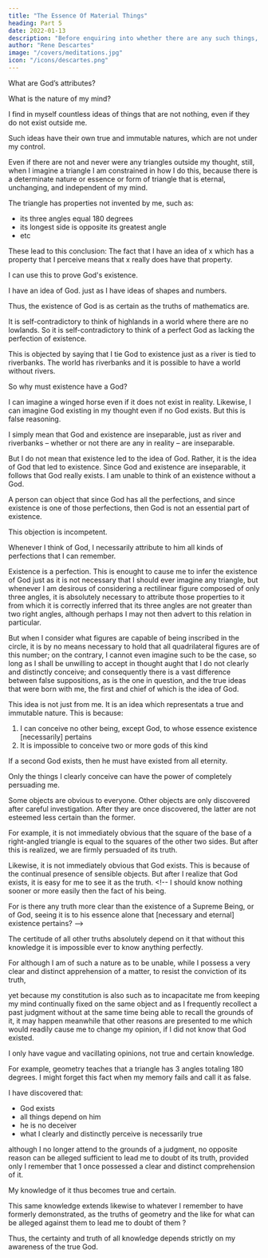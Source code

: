 ```yaml
---
title: "The Essence Of Material Things"
heading: Part 5
date: 2022-01-13
description: "Before enquiring into whether there are any such things, I should consider the ideas of them in my thought, in order to see which of those ideas are distinct and which confused."
author: "Rene Descartes"
image: "/covers/meditations.jpg"
icon: "/icons/descartes.png"
---
```



What are God’s attributes?

What is the nature of my mind?

<!--  I may take these up at some time; but right now I have a more pressing task. Now that I have seen how to reach the truth – what to do and what to avoid – I must try to escape from the doubts that beset me a few days ago, and see whether anything can be known for certain about material objects. -->

<!-- Before enquiring into whether there are any such things, I should consider the ideas of them in my thought, in order to see which of those ideas are distinct and which confused.

I distinctly imagine quantity – that is, the length, breadth and depth of the quantity, or rather of the thing that is quantified. I also enumerate the thing’s parts, to which I attribute various sizes, shapes, positions and movements; and to the movements I attribute various durations, that is, I say how long each movement lasts.

Size, shape, position and so on are well known and transparent to me as general kinds of phenomenon, but there are also countless particular facts involving them that I perceive when I attend to them. The truths about all these matters are so open to me, and so much in harmony with my nature, that when I first discover any of them it feels less like learning something new than like remembering something I had known before, or noticing for the first time something that was already in my mind without my having turned my mental gaze onto it. -->

<!-- The most important point is that --> I find in myself countless ideas of things that are not nothing, even if they do not exist outside me. 

Such ideas have <!-- For although I am free to think of these ideas or not, as I choose, I didn’t invent them= they have --> their own true and immutable natures, which are not under my control. 

Even if there are not and never were any triangles outside my thought, still, when I imagine a triangle I am constrained in how I do this, because there is a determinate nature or essence or form of triangle that is eternal, unchanging, and independent of my mind.


The triangle has properties not invented by me, such as:
- its three angles equal 180 degrees
- its longest side is opposite its greatest angle
- etc
<!-- . , even if I didn’t give them a thought when the triangle first came into my mind. So they can’t have been . -->

<!-- It does not help to point out that I have sometimes seen triangular bodies, so that the idea of the triangle might have come to me from them through my sense organs. I can prove truths about the properties not only of triangles but of countless other shapes that I know I have never encountered through the senses.  -->

<!-- These properties must be something, not pure nothing= whatever is true is something; and these properties are true because I am clearly aware of them. (I have already proved that everything of which I am clearly aware is true; and even if I hadn’t proved it, my mind is so constituted that I have to assent to these geometrical propositions as long as I perceive them.) 

I remember, too, that even back in the times when the objects of the senses held my attention, I regarded the clearly apprehended propositions of pure mathematics – including arithmetic and geometry – as the most certain of all. -->

These lead to this conclusion: The fact that I have an idea of x which has a property that I perceive means that x <!-- , and clearly and distinctly perceive x to have a certain property, it follows that x --> really does have that property. 

I can use this <!-- not turn this to account in a second argument --> to prove God's existence.

I have an idea of God. <!--  (that is, of a supremely perfect being) is certainly one that I find within me,--> just as I have ideas of shapes and numbers. <!-- and I understand from this idea that it belongs to God’s nature that he always exists. This understanding is just as clear and distinct as what is involved in mathematical proofs of the properties of shapes and numbers. -->

<!-- So even if I have sometimes gone wrong in my meditations in these past days, I ought still to regard -->

Thus, the existence of God is as certain as the truths of mathematics are. 

<!-- At first sight, this looks like a trick. Where things other than God are involved, I have been accustomed to distinguish a thing’s existence from its essence. The question ‘What is the essence of triangles (or flames or sparrows)?’ asks what it takes for something to qualify as a triangle (or flame or sparrow). -->

<!-- Answering this still leaves open the existence question, which asks whether there are any triangles (or flames or sparrows). I can easily believe that in the case of God, also, existence can be separated from essence, letting us answer the essence question about God while leaving the existence question open, so that God can be thought of as not existing. 

But on more careful reflection it becomes quite evident that, just as having-internal-angles-equal-to-180? can’t be separated from the idea or essence of a triangle, and as the idea of highlands can’t be separated from the idea of lowlands, so existence can’t be separated from the essence of God.  -->

It is self-contradictory to think of highlands in a world where there are no lowlands. So it is self-contradictory to think of a perfect God as lacking <!--  as not existing – that is, to think of a supremely perfect being as lacking a perfection, namely --> the perfection of existence.

<!-- Here is a possible objection to the preceding two paragraphs=  -->

This is objected by saying that I tie God to existence just as a river is tied to riverbanks. The world has riverbanks and it is possible to have a world without rivers. 

So why must existence have a God?

<!-- I can’t think of God except as existing, just as I can’t think of a river without banks. From the latter fact, though, it certainly doesn’t follow that there are any rivers in the world; so why should it follow from the former fact that God exists?  -->

<!-- How things are in reality is not settled by my thought; and just as  -->

I can imagine a winged horse even if it does not exist in reality. Likewise, I can imagine <!-- though no horse has wings, so I can attach --> God existing in my thought even if no God exists. But this is false reasoning. 

I simply mean that God and existence are inseparable, just as river and riverbanks – whether or not there are any in reality – are inseparable.

<!-- From the fact that I can’t think of a river without banks, it does not follow that a river with banks exists anywhere, but simply that   -->

But I do not mean that existence led to the idea of God. Rather, it is the idea of God that led to existence. <!-- On the other hand, from the fact that I can’t think of God except as existing it follows that  --> Since God and existence are inseparable, it follows that God really exists. I am unable to think of an existence without a God. <!-- My thought doesn’t make it so. It doesn’t create necessities. The influence runs the opposite way= the necessity of the thing constrains how I can think, depriving me of the freedom to think of God without existence (that is, a supremely perfect being without a supreme perfection), like my freedom to imagine a horse with or without wings. -->

A person can object that since God has all the perfections, and since existence is one of those perfections, then God is not an essential part of existence.<!--   is , but that my original supposition was not necessary; -->

<!-- just as it is not necessary to think that all quadrilateral figures can be inscribed in the circle, since, if I supposed this, I should be constrained to admit that the rhombus, being a figure of four sides, can be therein inscribed, which, however, is manifestly false. --> 

This objection is incompetent. 

<!-- ; for although it may not be necessary that I shall at any time entertain the notion of Deity, yet each time I happen to think of a first and sovereign being, and to draw, so to speak,  -->

Whenever I think of God, <!-- the idea of him from my memory, --> I necessarily attribute to him all kinds of perfections that I can remember.

<!-- This necessity is sufficient, as soon as I discover that  -->

Existence is a perfection. This is enought to cause me to infer the existence of God<!--  this first and sovereign being; --> just as it is not necessary that I should ever imagine any triangle, but whenever I am desirous of considering a rectilinear figure composed of only three angles, it is absolutely necessary to attribute those properties to it from which it is correctly inferred that its three angles are not greater than two right angles, although perhaps I may not then advert to this relation in particular. 

But when I consider what figures are capable of being inscribed in the circle, it is by no means necessary to hold that all quadrilateral figures are of this number; on the contrary, I cannot even imagine such to be the case, so long as I shall be unwilling to accept in thought aught that I do not clearly and distinctly conceive; and consequently there is a vast difference between false suppositions, as is the one in question, and the true ideas that were born with me, the first and chief of which is the idea of God. 

This idea is not just from me. It is an idea which <!--  factitious depending simply on my thought, but that it is the --> representats a true and immutable nature. This is because:

1. I can conceive no other being, except God, to whose essence existence [necessarily] pertains
2. It is impossible to conceive two or more gods of this kind

If a second God exists, then he must have existed from all eternity<!-- , and will exist to all eternity; and finally, because I apprehend many other properties in God, none of which I can either diminish or change -->.

<!-- But, indeed, whatever mode of probation I in the end adopt, it always returns to this, that it is  -->

Only the things I clearly conceive can have the power of completely persuading me. 

Some objects are obvious to everyone. Other objects are only discovered after careful investigation. After they are once discovered, the latter are not esteemed less certain than the former.

For example, it is not immediately obvious that the square of the base of a right-angled triangle is equal to the squares of the other two sides. But after this is realized, we are  firmly persuaded of its truth<!--  of the former as of the latter -->. 

Likewise,  it is not immediately obvious that God exists. This is because of the<!--  espect to God if I were not pre-occupied by prejudices, and my thought beset on all sides by the --> continual presence of<!--  the images of  --> sensible objects. But after I realize that God exists, it is easy for me to see it as the truth. <!--  I should know nothing sooner or more easily then the fact of his being. 

For is there any truth more clear than the existence of a Supreme Being, or of God, seeing it is to his essence alone that [necessary and eternal] existence pertains? -->

<!-- The correct conception of this truth has cost me much close thinking. Nevertheless, at present I feel not only as assured of it as of what I deem most certain, but I remark further that  -->

The certitude of all other truths  absolutely depend on it that without this knowledge it is impossible ever to know anything perfectly.

For although I am of such a nature as to be unable, while I possess a very clear and distinct apprehension of a matter, to resist the conviction of its truth, 

yet because my constitution is also such as to incapacitate me from keeping my mind continually fixed on the same object and as I frequently recollect a past judgment without at the same time being able to recall the grounds of it, it may happen meanwhile that other reasons are presented to me which would readily cause me to change my opinion, if I did not know that God existed. 

I only have vague and vacillating opinions, not true and certain knowledge. 

For example, geometry teaches that a triangle has 3 angles totaling 180 degrees. I might forget this fact when my memory fails and call it as false. 

<!--  and I find it impossible to believe otherwise, while I apply my mind to the demonstration;  -->

<!-- Even if but as soon as I cease from attending to the process of proof, although I still remember that I had a clear comprehension of it, yet I may readily come to doubt of the truth demonstrated, if I do not know that there is a God,

I might think that I am deceived, even in matters which I think I apprehend with the greatest evidence and certitude, especially when I recollect that I frequently considered many things to be true and certain which other reasons afterward constrained me to reckon as wholly false. -->


I have discovered that:
- God exists
- all things depend on him
- he is no deceiver
- what I clearly and distinctly perceive is necessarily true


although I no longer attend to the grounds of a judgment, no opposite reason can be alleged sufficient to lead me to doubt of its truth, provided only I remember that 1 once possessed a clear and distinct comprehension of it. 

My knowledge of it thus becomes true and certain. 

This same knowledge extends likewise to whatever I remember to have formerly demonstrated, as the truths of geometry and the like for what can be alleged against them to lead me to doubt of them ? 

<!-- Will it be that my nature is such that I may be frequently deceived? But I already know that I cannot be deceived in judgments of the grounds of which I possess a clear knowledge. Will it be that I formerly deemed things to be true and certain which I afterward discovered to be false ?  -->

<!-- But I had no clear and distinct knowledge of any of those things, and, being as yet ignorant of the rule by which I am assured of the truth of a judgment, I was led to give my assent to them on grounds which I afterward discovered were less strong than at the time I imagined them to be. -->

<!-- What further objection, then, is there ? Will it be said that perhaps I am dreaming (an objection I lately myself raised), or that all the thoughts of which I am now conscious have no more truth than the reveries of my dreams ? But although, in truth, I should be dreaming, the rule still holds that all which is clearly presented to my intellect is indisputably true. -->

Thus, the certainty and truth of all knowledge depends strictly on my awareness of the true God. 

<!-- So much so that until I became aware of him I couldn’t perfectly know anything. Now I can achieve full and certain knowledge of countless matters, both concerning God himself and other things whose nature is intellectual, and also concerning the whole of that corporeal nature that is the subject-matter of pure mathematics. -->
